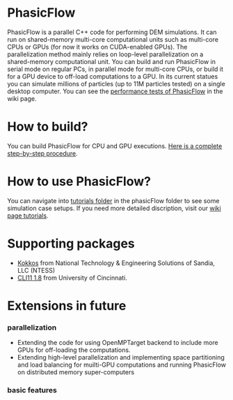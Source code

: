 # PhasicFlow
PhasicFlow is a parallel C++ code for performing DEM simulations. It can run on shared-memory multi-core computational units such as multi-core CPUs or GPUs (for now it works on CUDA-enabled GPUs). The parallelization method mainly relies on loop-level parallelization on a shared-memory computational unit. You can build and run PhasicFlow in serial mode on regular PCs, in parallel mode for multi-core CPUs, or build it for a GPU device to off-load computations to a GPU. In its current statues you can simulate millions of particles (up to 11M particles tested) on a single desktop computer. You can see the [performance tests of PhasicFlow](https://github.com/hamidrezanorouzi/phasicFlow/wiki/Performance-of-phasicFlow) in the wiki page. 

# How to build?
You can build PhasicFlow for CPU and GPU executions. [Here is a complete step-by-step procedure](https://github.com/hamidrezanorouzi/phasicFlow/wiki/How-to-Build-PhasicFlow).


# How to use PhasicFlow?
You can navigate into [tutorials folder](./tutorials) in the phasicFlow folder to see some simulation case setups. If you need more detailed discription, visit our [wiki page tutorials](https://github.com/hamidrezanorouzi/phasicFlow/wiki/Tutorials).  

# Supporting packages
* [Kokkos](https://github.com/kokkos/kokkos) from National Technology & Engineering Solutions of Sandia, LLC (NTESS)
* [CLI11 1.8](https://github.com/CLIUtils/CLI11) from University of Cincinnati.

# Extensions in future
### parallelization 
* Extending the code for using OpenMPTarget backend to include more GPUs for off-loading the computations. 
* Extending high-level parallelization and implementing space partitioning and load balancing for muilti-GPU computations and running PhasicFlow on distributed memory super-computers 
 
### basic features
